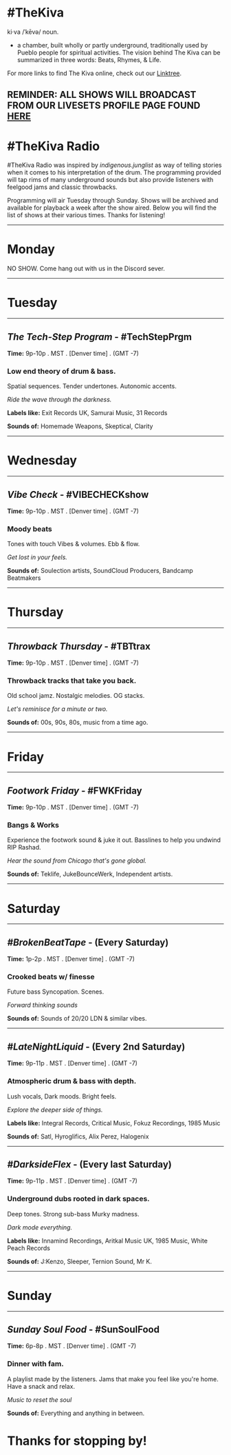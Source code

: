 # #TheKiva

ki·va /ˈkēvə/
noun.
- a chamber, built wholly or partly underground, traditionally used by Pueblo people for spiritual activities.
The vision behind The Kiva can be summarized in three words: Beats, Rhymes, & Life.

For more links to find The Kiva online, check out our [Linktree](https://linktr.ee/TheKiva).

## REMINDER: ALL SHOWS WILL BROADCAST FROM OUR LIVESETS PROFILE PAGE FOUND [HERE](https://livesets.com/the-kiva/live)

# #TheKiva Radio

#TheKiva Radio was inspired by _indigenous.junglist_ as way of telling stories when it comes to his interpretation of the drum. The programming provided will tap rims of many underground sounds but also provide listeners with feelgood jams and classic throwbacks.

Programming will air Tuesday through Sunday. Shows will be archived and available for playback a week after the show aired. Below you will find the list of shows at their various times. Thanks for listening!


-------------------------------------------------

# Monday

NO SHOW. Come hang out with us in the Discord sever.

-------------------------------------------------

# Tuesday

-------------------------------------------------
## _The Tech-Step Program_ - #TechStepPrgm
**Time:** 9p-10p . MST . [Denver time] . (GMT -7)
### Low end theory of drum & bass.

Spatial sequences.
Tender undertones.
Autonomic accents.

_Ride the wave through the darkness._

**Labels like:** Exit Records UK, Samurai Music, 31 Records 

**Sounds of:** Homemade Weapons, Skeptical, Clarity

-------------------------------------------------

# Wednesday

-------------------------------------------------
## _Vibe Check_ - #VIBECHECKshow
**Time:** 9p-10p . MST . [Denver time] . (GMT -7)
### Moody beats

Tones with touch
Vibes & volumes.
Ebb & flow.

_Get lost in your feels._

**Sounds of:** Soulection artists, SoundCloud Producers, Bandcamp Beatmakers

-------------------------------------------------

# Thursday

-------------------------------------------------
## _Throwback Thursday_ - #TBTtrax
**Time:** 9p-10p . MST . [Denver time] . (GMT -7)
### Throwback tracks that take you back. 

Old school jamz.
Nostalgic melodies.
OG stacks.

_Let's reminisce for a minute or two._

**Sounds of:** 00s, 90s, 80s, music from a time ago.

-------------------------------------------------

# Friday

-------------------------------------------------
## _Footwork Friday_ - #FWKFriday
**Time:** 9p-10p . MST . [Denver time] . (GMT -7)
### Bangs & Works

Experience the footwork sound & juke it out.
Basslines to help you undwind
RIP Rashad.

_Hear the sound from Chicago that's gone global._

**Sounds of:** Teklife, JukeBounceWerk, Independent artists.

-------------------------------------------------

# Saturday

-------------------------------------------------
## _#BrokenBeatTape_ - (Every Saturday)
**Time:** 1p-2p . MST . [Denver time] . (GMT -7)
### Crooked beats w/ finesse

Future bass
Syncopation.
Scenes.

_Forward thinking sounds_

**Sounds of:** Sounds of 20/20 LDN & similar vibes.

-------------------------------------------------

## _#LateNightLiquid_ - (Every 2nd Saturday)
**Time:** 9p-11p . MST . [Denver time] . (GMT -7)
### Atmospheric drum & bass with depth. 

Lush vocals,
Dark moods. 
Bright feels.

_Explore the deeper side of things._

**Labels like:** Integral Records, Critical Music, Fokuz Recordings, 1985 Music

**Sounds of:** Satl, Hyroglifics, Alix Perez, Halogenix

-------------------------------------------------

## _#DarksideFlex_ - (Every last Saturday)
**Time:** 9p-11p . MST . [Denver time] . (GMT -7)
### Underground dubs rooted in dark spaces. 

Deep tones.
Strong sub-bass
Murky madness.

_Dark mode everything._

**Labels like:** Innamind Recordings, Aritkal Music UK, 1985 Music, White Peach Records

**Sounds of:**  J:Kenzo, Sleeper, Ternion Sound, Mr K.


-------------------------------------------------



# Sunday

-------------------------------------------------
## _Sunday Soul Food_ - #SunSoulFood
**Time:** 6p-8p . MST . [Denver time] . (GMT -7)
### Dinner with fam.

A playlist made by the listeners.
Jams that make you feel like you're home.
Have a snack and relax.

_Music to reset the soul_

**Sounds of:** Everything and anything in between.


# Thanks for stopping by!
